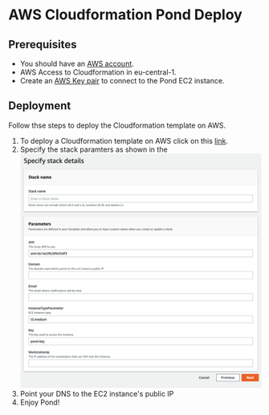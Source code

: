 # AWS Cloudformation Pond Deploy

## Prerequisites

- You should have an [AWS account](https://aws.amazon.com/resources/create-account/).
- AWS Access to Cloudformation in eu-central-1.
- Create an [AWS Key pair](https://docs.aws.amazon.com/ground-station/latest/ug/create-ec2-ssh-key-pair.html) to connect to the Pond EC2 instance.

## Deployment

Follow thse steps to deploy the Cloudformation template on AWS.
1. To deploy a Cloudformation template on AWS click on this [link](https://shorturl.at/bnoRS).
2. Specify the stack paramters as shown in the ![picture](cf-stack-variables.png)
3. Point your DNS to the EC2 instance's public IP
4. Enjoy Pond!